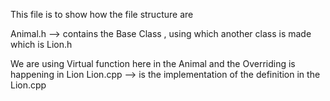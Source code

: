 This file is to show how the file structure are 

Animal.h --> contains the Base Class , using which another class is made which is Lion.h

We are using Virtual function here in the Animal and the Overriding is happening in Lion 
Lion.cpp --> is the implementation of the definition in the Lion.cpp

